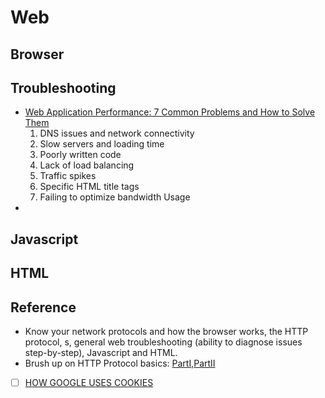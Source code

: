 # Web
## Browser
## Troubleshooting
- [Web Application Performance: 7 Common Problems and How to Solve Them](https://stackify.com/web-application-problems/)
    1. DNS issues and network connectivity
    2. Slow servers and loading time
    3. Poorly written code
    4. Lack of load balancing
    5. Traffic spikes
    6. Specific HTML title tags
    7. Failing to optimize bandwidth Usage
- 
## Javascript
## HTML

## Reference
- Know your network protocols and how the browser works, the HTTP protocol, s, general web troubleshooting (ability to diagnose issues step-by-step), Javascript and HTML.
- Brush up on HTTP Protocol basics: [PartI​](https://code.tutsplus.com/tutorials/http-the-protocol-every-web-developer-must-know-part-1--net-31177),​ [PartII](https://code.tutsplus.com/tutorials/http-the-protocol-every-web-developer-must-know-part-2--net-31155)

- [ ] [HOW GOOGLE USES COOKIES](https://policies.google.com/technologies/cookies)